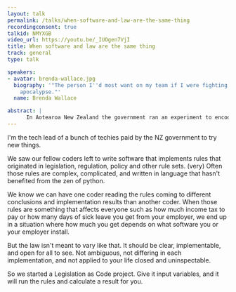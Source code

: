 ```yaml
---
layout: talk
permalink: /talks/when-software-and-law-are-the-same-thing
recordingconsent: true
talkid: NMYXGB
video_url: https://youtu.be/_IUOgen7VjI
title: When software and law are the same thing
track: general
type: talk

speakers:
- avatar: brenda-wallace.jpg
  biography: '"The person I''d most want on my team if I were fighting against a killer-robot
    apocalypse."'
  name: Brenda Wallace

abstract: | 
      In Aotearoa New Zealand the government ran an experiment to encode law openly as python, publish versioned in git, licenced as open source, and available on a hosted as an API.
---
```


I'm the tech lead of a bunch of techies paid by the NZ government to try new things. 

We saw our fellow coders left to write software that implements rules that originated in legislation, regulation, policy and other rule sets. (very) Often those rules are complex, complicated, and written in language that hasn't benefited from the zen of python. 

We know we can have one coder reading the rules coming to different conclusions and implementation results than another coder.
When those rules are something that affects everyone such as how much income tax to pay or how many days of sick leave you get from your employer, we end up in a situation where how much you get depends on what software you or your employer install.

But the law isn't meant to vary like that. It should be clear, implementable, and open for all to see.  Not ambiguous, not differing in each implementation, and not applied to your life closed and uninspectable.

So we started a Legislation as Code project.  Give it input variables, and it will run the rules and calculate a result for you.
